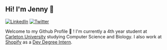 ##  Hi! I'm Jenny 👋 

[![LinkedIn](https://img.shields.io/badge/-Jenny%20Shen-blue?link=https://www.linkedin.com/in/jenny-shen-/&logo=Linkedin)](https://www.linkedin.com/in/jenny-shen-/) [![Twitter](https://img.shields.io/badge/-@jenshennny-1DA1F2?link=https://twitter.com/jenshennny/&logo=Twitter&logoColor=white)](https://twitter.com/jenshennny/)

Welcome to my Github Profile 🥳 ! I'm currently a 4th year student at [Carleton University](https://carleton.ca/) studying Computer Science and Biology. I also work at [Shopify](https://www.shopify.ca/) as a [Dev Degree Intern](https://devdegree.ca/). 

<!--
**jenshenny/jenshenny** is a ✨ _special_ ✨ repository because its `README.md` (this file) appears on your GitHub profile.

Here are some ideas to get you started:

- 🔭 I’m currently working on ...
- 🌱 I’m currently learning ...
- 👯 I’m looking to collaborate on ...
- 🤔 I’m looking for help with ...
- 💬 Ask me about ...
- 📫 How to reach me: ...
- 😄 Pronouns: ...
- ⚡ Fun fact: ...
-->
